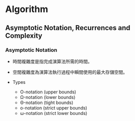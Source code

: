 # Algorithm

## Asymptotic Notation, Recurrences and Complexity

### Asymptotic Notation

- 時間複雜度是指完成演算法所需的時間。
- 空間複雜度為演算法執行過程中瞬間使用的最大存儲空間。

- Types
  - O-notation (upper bounds)
  - Ω-notation (lower bounds)
  - Θ-notation (tight bounds)
  - ο-notation (strict upper bounds)
  - ω-notation (strict lower bounds)
